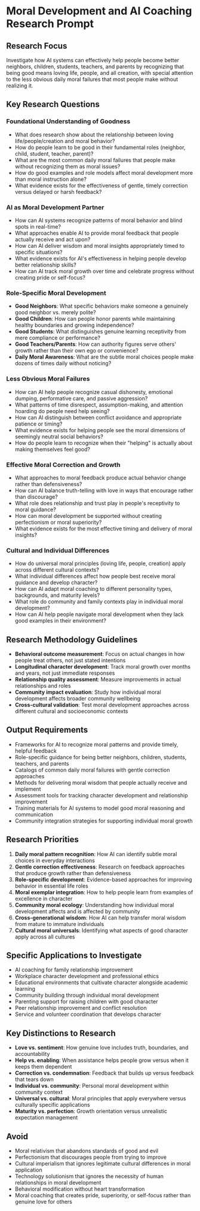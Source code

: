 # Moral Development and AI Coaching Research Prompt

## Research Focus
Investigate how AI systems can effectively help people become better neighbors, children, students, teachers, and parents by recognizing that being good means loving life, people, and all creation, with special attention to the less obvious daily moral failures that most people make without realizing it.

## Key Research Questions

### Foundational Understanding of Goodness
- What does research show about the relationship between loving life/people/creation and moral behavior?
- How do people learn to be good in their fundamental roles (neighbor, child, student, teacher, parent)?
- What are the most common daily moral failures that people make without recognizing them as moral issues?
- How do good examples and role models affect moral development more than moral instruction alone?
- What evidence exists for the effectiveness of gentle, timely correction versus delayed or harsh feedback?

### AI as Moral Development Partner
- How can AI systems recognize patterns of moral behavior and blind spots in real-time?
- What approaches enable AI to provide moral feedback that people actually receive and act upon?
- How can AI deliver wisdom and moral insights appropriately timed to specific situations?
- What evidence exists for AI's effectiveness in helping people develop better relationship skills?
- How can AI track moral growth over time and celebrate progress without creating pride or self-focus?

### Role-Specific Moral Development
- **Good Neighbors**: What specific behaviors make someone a genuinely good neighbor vs. merely polite?
- **Good Children**: How can people honor parents while maintaining healthy boundaries and growing independence?
- **Good Students**: What distinguishes genuine learning receptivity from mere compliance or performance?
- **Good Teachers/Parents**: How can authority figures serve others' growth rather than their own ego or convenience?
- **Daily Moral Awareness**: What are the subtle moral choices people make dozens of times daily without noticing?

### Less Obvious Moral Failures
- How can AI help people recognize casual dishonesty, emotional dumping, performative care, and passive aggression?
- What patterns of time disrespect, assumption-making, and attention hoarding do people need help seeing?
- How can AI distinguish between conflict avoidance and appropriate patience or timing?
- What evidence exists for helping people see the moral dimensions of seemingly neutral social behaviors?
- How do people learn to recognize when their "helping" is actually about making themselves feel good?

### Effective Moral Correction and Growth
- What approaches to moral feedback produce actual behavior change rather than defensiveness?
- How can AI balance truth-telling with love in ways that encourage rather than discourage?
- What role does relationship and trust play in people's receptivity to moral guidance?
- How can moral development be supported without creating perfectionism or moral superiority?
- What evidence exists for the most effective timing and delivery of moral insights?

### Cultural and Individual Differences
- How do universal moral principles (loving life, people, creation) apply across different cultural contexts?
- What individual differences affect how people best receive moral guidance and develop character?
- How can AI adapt moral coaching to different personality types, backgrounds, and maturity levels?
- What role do community and family contexts play in individual moral development?
- How can AI help people navigate moral development when they lack good examples in their environment?

## Research Methodology Guidelines
- **Behavioral outcome measurement**: Focus on actual changes in how people treat others, not just stated intentions
- **Longitudinal character development**: Track moral growth over months and years, not just immediate responses
- **Relationship quality assessment**: Measure improvements in actual relationships and roles
- **Community impact evaluation**: Study how individual moral development affects broader community wellbeing
- **Cross-cultural validation**: Test moral development approaches across different cultural and socioeconomic contexts

## Output Requirements
- Frameworks for AI to recognize moral patterns and provide timely, helpful feedback
- Role-specific guidance for being better neighbors, children, students, teachers, and parents
- Catalogs of common daily moral failures with gentle correction approaches
- Methods for delivering moral wisdom that people actually receive and implement
- Assessment tools for tracking character development and relationship improvement
- Training materials for AI systems to model good moral reasoning and communication
- Community integration strategies for supporting individual moral growth

## Research Priorities
1. **Daily moral pattern recognition**: How AI can identify subtle moral choices in everyday interactions
2. **Gentle correction effectiveness**: Research on feedback approaches that produce growth rather than defensiveness
3. **Role-specific development**: Evidence-based approaches for improving behavior in essential life roles
4. **Moral exemplar integration**: How to help people learn from examples of excellence in character
5. **Community moral ecology**: Understanding how individual moral development affects and is affected by community
6. **Cross-generational wisdom**: How AI can help transfer moral wisdom from mature to immature individuals
7. **Cultural moral universals**: Identifying what aspects of good character apply across all cultures

## Specific Applications to Investigate
- AI coaching for family relationship improvement
- Workplace character development and professional ethics
- Educational environments that cultivate character alongside academic learning
- Community building through individual moral development
- Parenting support for raising children with good character
- Peer relationship improvement and conflict resolution
- Service and volunteer coordination that develops character

## Key Distinctions to Research
- **Love vs. sentiment**: How genuine love includes truth, boundaries, and accountability
- **Help vs. enabling**: When assistance helps people grow versus when it keeps them dependent
- **Correction vs. condemnation**: Feedback that builds up versus feedback that tears down
- **Individual vs. community**: Personal moral development within community context
- **Universal vs. cultural**: Moral principles that apply everywhere versus culturally specific applications
- **Maturity vs. perfection**: Growth orientation versus unrealistic expectation management

## Avoid
- Moral relativism that abandons standards of good and evil
- Perfectionism that discourages people from trying to improve
- Cultural imperialism that ignores legitimate cultural differences in moral application
- Technology solutionism that ignores the necessity of human relationships in moral development
- Behavioral modification without heart transformation
- Moral coaching that creates pride, superiority, or self-focus rather than genuine love for others 